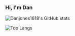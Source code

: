 ### Hi, I'm Dan

![Danjones1618's GitHub stats](https://github-readme-stats.vercel.app/api?username=danjones1618&count_private=true&theme=dracula)

![Top Langs](https://github-readme-stats.vercel.app/api/top-langs/?username=danjones1618&layout=compact&theme=dracula&count_private)


<!--
**danjones1618/danjones1618** is a ✨ _special_ ✨ repository because its `README.md` (this file) appears on your GitHub profile.

Here are some ideas to get you started:

- 🔭 I’m currently working on ...
- 🌱 I’m currently learning ...
- 👯 I’m looking to collaborate on ...
- 🤔 I’m looking for help with ...
- 💬 Ask me about ...
- 📫 How to reach me: ...
- 😄 Pronouns: ...
- ⚡ Fun fact: ...
-->
